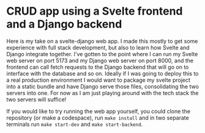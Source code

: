 # CRUD app using a Svelte frontend and a Django backend

Here is my take on a svelte-django web app. I made this mostly to get some experience with full stack development, but also to learn how Svelte and Django integrate together. I've gotten to the point where I can run my Svelte web server on port 5173 and my Django web server on port 8000, and the frontend can call fetch requests to the Django backend that will go on to interface with the database and so on. Ideally if I was going to deploy this to a real production environment I would want to package my svelte project into a static bundle and have Django serve those files, consolidating the two servers into one. For now as I am just playing around with the tech stack the two servers will suffice!

If you would like to try running the web app yourself, you could clone the repository (or make a codespace), run ```make install``` and in two separate terminals run ```make start-dev``` and ```make start-backend```.
